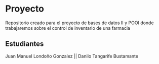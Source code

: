 # Proyecto
Repositorio creado para el proyecto de bases de datos II y POOI donde trabajaremos sobre el control de inventario de una farmacia
## Estudiantes
Juan Manuel Londoño Gonzalez ||
Danilo Tangarife Bustamante
